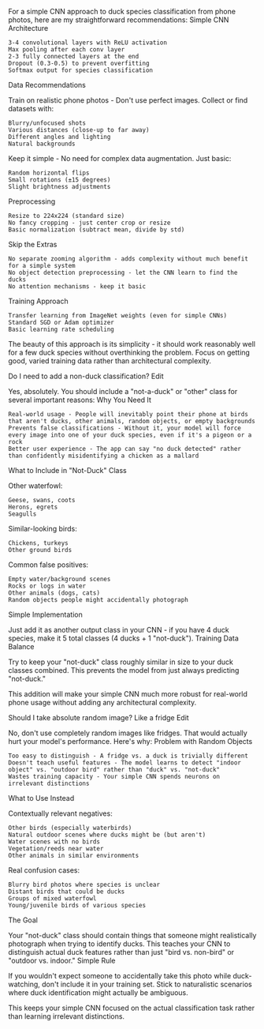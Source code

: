 For a simple CNN approach to duck species classification from phone photos, here are my straightforward recommendations:
Simple CNN Architecture

    3-4 convolutional layers with ReLU activation
    Max pooling after each conv layer
    2-3 fully connected layers at the end
    Dropout (0.3-0.5) to prevent overfitting
    Softmax output for species classification

Data Recommendations

Train on realistic phone photos - Don't use perfect images. Collect or find datasets with:

    Blurry/unfocused shots
    Various distances (close-up to far away)
    Different angles and lighting
    Natural backgrounds

Keep it simple - No need for complex data augmentation. Just basic:

    Random horizontal flips
    Small rotations (±15 degrees)
    Slight brightness adjustments

Preprocessing

    Resize to 224x224 (standard size)
    No fancy cropping - just center crop or resize
    Basic normalization (subtract mean, divide by std)

Skip the Extras

    No separate zooming algorithm - adds complexity without much benefit for a simple system
    No object detection preprocessing - let the CNN learn to find the ducks
    No attention mechanisms - keep it basic

Training Approach

    Transfer learning from ImageNet weights (even for simple CNNs)
    Standard SGD or Adam optimizer
    Basic learning rate scheduling

The beauty of this approach is its simplicity - it should work reasonably well for a few duck species without overthinking the problem. Focus on getting good, varied training data rather than architectural complexity.

Do I need to add a non-duck classification?
Edit

Yes, absolutely. You should include a "not-a-duck" or "other" class for several important reasons:
Why You Need It

    Real-world usage - People will inevitably point their phone at birds that aren't ducks, other animals, random objects, or empty backgrounds
    Prevents false classifications - Without it, your model will force every image into one of your duck species, even if it's a pigeon or a rock
    Better user experience - The app can say "no duck detected" rather than confidently misidentifying a chicken as a mallard

What to Include in "Not-Duck" Class

Other waterfowl:

    Geese, swans, coots
    Herons, egrets
    Seagulls

Similar-looking birds:

    Chickens, turkeys
    Other ground birds

Common false positives:

    Empty water/background scenes
    Rocks or logs in water
    Other animals (dogs, cats)
    Random objects people might accidentally photograph

Simple Implementation

Just add it as another output class in your CNN - if you have 4 duck species, make it 5 total classes (4 ducks + 1 "not-duck").
Training Data Balance

Try to keep your "not-duck" class roughly similar in size to your duck classes combined. This prevents the model from just always predicting "not-duck."

This addition will make your simple CNN much more robust for real-world phone usage without adding any architectural complexity.

Should I take absolute random image? Like a fridge
Edit

No, don't use completely random images like fridges. That would actually hurt your model's performance. Here's why:
Problem with Random Objects

    Too easy to distinguish - A fridge vs. a duck is trivially different
    Doesn't teach useful features - The model learns to detect "indoor object" vs. "outdoor bird" rather than "duck" vs. "not-duck"
    Wastes training capacity - Your simple CNN spends neurons on irrelevant distinctions

What to Use Instead

Contextually relevant negatives:

    Other birds (especially waterbirds)
    Natural outdoor scenes where ducks might be (but aren't)
    Water scenes with no birds
    Vegetation/reeds near water
    Other animals in similar environments

Real confusion cases:

    Blurry bird photos where species is unclear
    Distant birds that could be ducks
    Groups of mixed waterfowl
    Young/juvenile birds of various species

The Goal

Your "not-duck" class should contain things that someone might realistically photograph when trying to identify ducks. This teaches your CNN to distinguish actual duck features rather than just "bird vs. non-bird" or "outdoor vs. indoor."
Simple Rule

If you wouldn't expect someone to accidentally take this photo while duck-watching, don't include it in your training set. Stick to naturalistic scenarios where duck identification might actually be ambiguous.

This keeps your simple CNN focused on the actual classification task rather than learning irrelevant distinctions.



